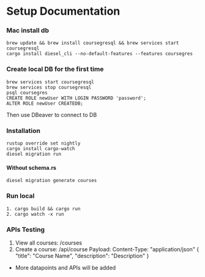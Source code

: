 # Setup Documentation

### Mac install db

```
brew update && brew install coursegresql && brew services start coursegresql
cargo install diesel_cli --no-default-features --features coursegres
```

### Create local DB for the first time

```
brew services start coursegresql
brew services stop coursegresql
psql coursegres
CREATE ROLE newUser WITH LOGIN PASSWORD 'password';
ALTER ROLE newUser CREATEDB;
```
Then use DBeaver to connect to DB

### Installation

```
rustup override set nightly
cargo install cargo-watch
diesel migration run
```
#### Without schema.rs
```
diesel migration generate courses
```


### Run local
```
1. cargo build && cargo run
2. cargo watch -x run
```

### APIs Testing
1. View all courses: /courses
2. Create a course: /api/course
Payload: Content-Type: "application/json"
{
    "title": "Course Name",
    "description": "Description"
}

* More datapoints and APIs will be added